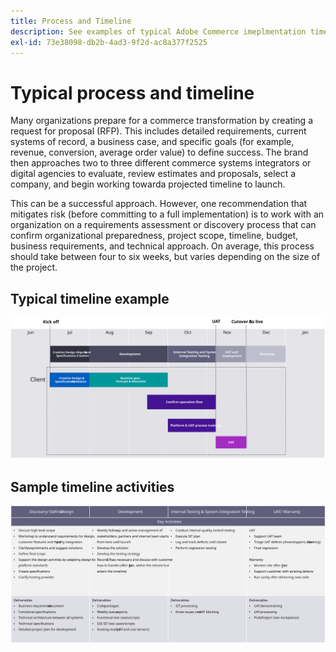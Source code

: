 ```yaml
---
title: Process and Timeline
description: See examples of typical Adobe Commerce imeplmentation timelines and timeline activities.
exl-id: 73e38098-db2b-4ad3-9f2d-ac8a377f2525
---
```

# Typical process and timeline

Many organizations prepare for a commerce transformation by creating a request for proposal (RFP). This includes detailed requirements, current systems of record, a business case, and specific goals (for example, revenue, conversion, average order value) to define success. The brand then approaches two to three different commerce systems integrators or digital agencies to evaluate, review estimates and proposals, select a company, and begin working towarda projected timeline to launch.

This can be a successful approach. However, one recommendation that mitigates risk (before committing to a full implementation) is to work with an organization on a requirements assessment or discovery process that can confirm organizational preparedness, project scope, timeline, budget, business requirements, and technical approach. On average, this process should take between four to six weeks, but varies depending on the size of the project.

## Typical timeline example

![Typical commerce implementation timeline example](../../assets/playbooks/timeline-example.svg)

## Sample timeline activities

![Sample commerce implementation timeline activities](../../assets/playbooks/timeline-activities-example.svg)
